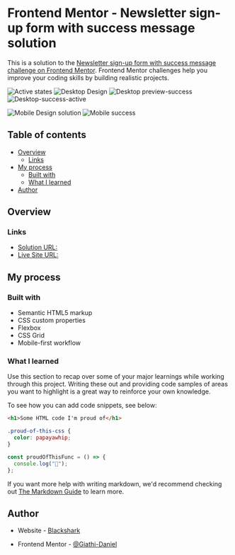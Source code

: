 # Frontend Mentor - Newsletter sign-up form with success message solution

This is a solution to the [Newsletter sign-up form with success message challenge on Frontend Mentor](https://www.frontendmentor.io/challenges/newsletter-signup-form-with-success-message-3FC1AZbNrv). Frontend Mentor challenges help you improve your coding skills by building realistic projects.

![Active states](./design/active-states.png)
![Desktop Design](./design/desktop-design.png)
![Desktop preview-success](./design/desktop-success.png)
![Desktop-success-active](./design/desktop-success-active.png)

<!-- ![Error States](./design/desktop-preview.jpg) -->

![Mobile Design solution](./design/mobile-design.jpg)
![Mobile success](./design/mobile-success.jpg)

## Table of contents

- [Overview](#overview)
  - [Links](#links)
- [My process](#my-process)
  - [Built with](#built-with)
  - [What I learned](#what-i-learned)
- [Author](#author)

## Overview

### Links

- [Solution URL: ](https://www.frontendmentor.io/solutions/newslettersignupwithsuccess-thidwH3tuG)
- [Live Site URL: ](https://newsletter-challenge-signup.netlify.app/)

## My process

### Built with

- Semantic HTML5 markup
- CSS custom properties
- Flexbox
- CSS Grid
- Mobile-first workflow

### What I learned

Use this section to recap over some of your major learnings while working through this project. Writing these out and providing code samples of areas you want to highlight is a great way to reinforce your own knowledge.

To see how you can add code snippets, see below:

```html
<h1>Some HTML code I'm proud of</h1>
```

```css
.proud-of-this-css {
  color: papayawhip;
}
```

```js
const proudOfThisFunc = () => {
  console.log("🎉");
};
```

If you want more help with writing markdown, we'd recommend checking out [The Markdown Guide](https://www.markdownguide.org/) to learn more.

## Author

- Website - [Blackshark](https://newsletter-challenge-signup.netlify.app/)

- Frontend Mentor - [@Giathi-Daniel](https://www.frontendmentor.io/profile/@Giathi-Daniel)
